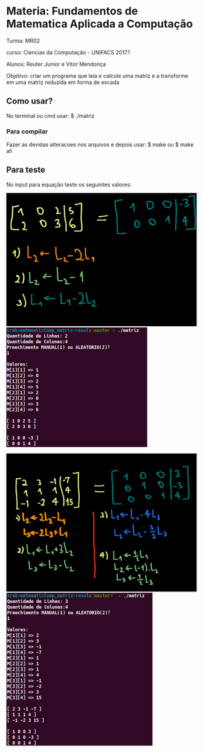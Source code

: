 # Materia: Fundamentos de Matematica Aplicada a Computação

Turma: MR02

curso: Ciencias da Computação - UNIFACS 2017.1

Alunos: Reuter Junior e Vitor Mendonça

Objetivo: criar um programa que leia e calcule uma matriz e a transforme em uma matriz reduzida em forma de escada


## Como usar?

No terminal ou cmd usar: $ ./matriz

### Para compilar

Fazer as devidas alteracoes nos arquivos e depois usar: $ make ou $ make all

## Para teste

No input para equação teste os seguintes valores:

![Exercicio_01](./img/exerc_1.png)
![Resolvido_01](./img/resolv_1.png)

![Exercicio_02](./img/exerc_2.png)
![Resolvido_01](./img/resolv_2.png)